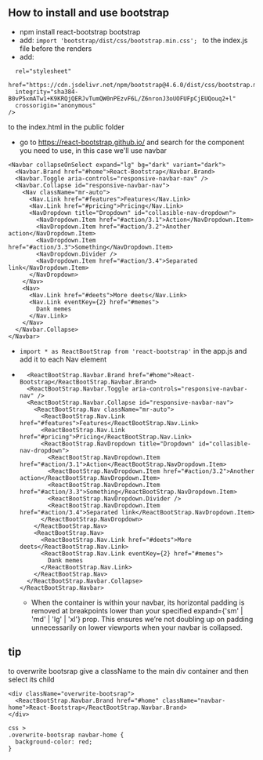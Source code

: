 ## How to install and use bootstrap
- npm install react-bootstrap bootstrap
- add: ```import 'bootstrap/dist/css/bootstrap.min.css'; ``` to the index.js file before the renders
- add: 
```<link
  rel="stylesheet"
  href="https://cdn.jsdelivr.net/npm/bootstrap@4.6.0/dist/css/bootstrap.min.css"
  integrity="sha384-B0vP5xmATw1+K9KRQjQERJvTumQW0nPEzvF6L/Z6nronJ3oUOFUFpCjEUQouq2+l"
  crossorigin="anonymous"
/>
```
to the index.html in the public folder
- go to https://react-bootstrap.github.io/ and search for the component you need to use, in this case we'll use navbar
```
<Navbar collapseOnSelect expand="lg" bg="dark" variant="dark">
  <Navbar.Brand href="#home">React-Bootstrap</Navbar.Brand>
  <Navbar.Toggle aria-controls="responsive-navbar-nav" />
  <Navbar.Collapse id="responsive-navbar-nav">
    <Nav className="mr-auto">
      <Nav.Link href="#features">Features</Nav.Link>
      <Nav.Link href="#pricing">Pricing</Nav.Link>
      <NavDropdown title="Dropdown" id="collasible-nav-dropdown">
        <NavDropdown.Item href="#action/3.1">Action</NavDropdown.Item>
        <NavDropdown.Item href="#action/3.2">Another action</NavDropdown.Item>
        <NavDropdown.Item href="#action/3.3">Something</NavDropdown.Item>
        <NavDropdown.Divider />
        <NavDropdown.Item href="#action/3.4">Separated link</NavDropdown.Item>
      </NavDropdown>
    </Nav>
    <Nav>
      <Nav.Link href="#deets">More deets</Nav.Link>
      <Nav.Link eventKey={2} href="#memes">
        Dank memes
      </Nav.Link>
    </Nav>
  </Navbar.Collapse>
</Navbar>
```
- ```import * as ReactBootStrap from 'react-bootstrap'``` in the app.js and add it to each Nav element

- ```<ReactBootStrap.Navbar collapseOnSelect expand="lg" bg="dark" variant="dark">
    <ReactBootStrap.Navbar.Brand href="#home">React-Bootstrap</ReactBootStrap.Navbar.Brand>
    <ReactBootStrap.Navbar.Toggle aria-controls="responsive-navbar-nav" />
    <ReactBootStrap.Navbar.Collapse id="responsive-navbar-nav">
      <ReactBootStrap.Nav className="mr-auto">
        <ReactBootStrap.Nav.Link href="#features">Features</ReactBootStrap.Nav.Link>
        <ReactBootStrap.Nav.Link href="#pricing">Pricing</ReactBootStrap.Nav.Link>
        <ReactBootStrap.NavDropdown title="Dropdown" id="collasible-nav-dropdown">
          <ReactBootStrap.NavDropdown.Item href="#action/3.1">Action</ReactBootStrap.NavDropdown.Item>
          <ReactBootStrap.NavDropdown.Item href="#action/3.2">Another action</ReactBootStrap.NavDropdown.Item>
          <ReactBootStrap.NavDropdown.Item href="#action/3.3">Something</ReactBootStrap.NavDropdown.Item>
          <ReactBootStrap.NavDropdown.Divider />
          <ReactBootStrap.NavDropdown.Item href="#action/3.4">Separated link</ReactBootStrap.NavDropdown.Item>
        </ReactBootStrap.NavDropdown>
      </ReactBootStrap.Nav>
      <ReactBootStrap.Nav>
        <ReactBootStrap.Nav.Link href="#deets">More deets</ReactBootStrap.Nav.Link>
        <ReactBootStrap.Nav.Link eventKey={2} href="#memes">
          Dank memes
        </ReactBootStrap.Nav.Link>
      </ReactBootStrap.Nav>
    </ReactBootStrap.Navbar.Collapse>
  </ReactBootStrap.Navbar>
  ```
  - When the container is within your navbar, its horizontal padding is removed at breakpoints lower than your specified expand={'sm' | 'md' | 'lg' | 'xl'} prop. This ensures we’re not doubling up on padding unnecessarily on lower viewports when your navbar is collapsed.
## tip
to overwrite bootsrap give a className to the main div container and then select its child 
```
<div className="overwrite-bootsrap">
  <ReactBootStrap.Navbar.Brand href="#home" className="navbar-home">React-Bootstrap</ReactBootStrap.Navbar.Brand>
</div>
```
```
css >
.overwrite-bootsrap navbar-home {
  background-color: red;
}
```
